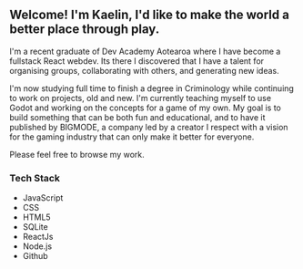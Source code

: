 ## Welcome! I'm Kaelin, I'd like to make the world a better place through play.

I'm a recent graduate of Dev Academy Aotearoa where I have become a fullstack React webdev. Its there I discovered that I have a talent for organising groups, collaborating with others, and generating new ideas.

I'm now studying full time to finish a degree in Criminology while continuing to work on projects, old and new. I'm currently teaching myself to use Godot and working on the concepts for a game of my own. My goal is to build something that can be both fun and educational, and to have it published by BIGMODE, a company led by a creator I respect with a vision for the gaming industry that can only make it better for everyone.

Please feel free to browse my work.

### Tech Stack

- JavaScript
- CSS
- HTML5
- SQLite
- ReactJs
- Node.js
- Github
